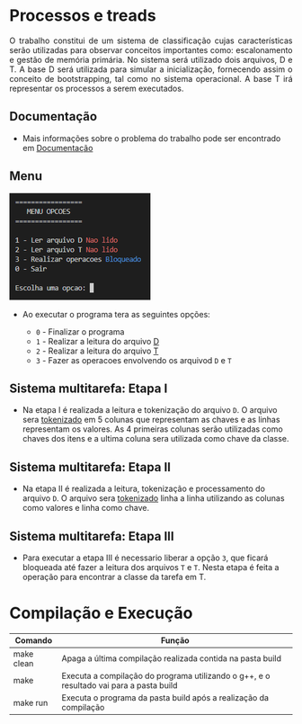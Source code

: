 # Processos e treads

<p align="justify">
	O trabalho constitui de um sistema de classificação cujas características serão utilizadas para observar conceitos importantes como: escalonamento e gestão de memória primária. No sistema será utilizado dois arquivos, D e T. A base D será utilizada para simular a inicialização, fornecendo assim o conceito de bootstrapping, tal como no sistema operacional. A base T irá representar os processos a serem executados.
</p>

## Documentação

- Mais informações sobre o problema do trabalho pode ser encontrado em [Documentação](https://github.com/danieldiv/processos-e-treads/blob/main/README-DOC.md)

## Menu

![Scrennshot](src/files/imgs/menuPrincipal.png)

- Ao executar o programa tera as seguintes opções:

  - `0` - Finalizar o programa
  - `1` - Realizar a leitura do arquivo [D](https://github.com/danieldiv/processos-e-treads/blob/main/src/files/D.csv)
  - `2` - Realizar a leitura do arquivo [T](https://github.com/danieldiv/processos-e-treads/blob/main/src/files/T.csv)
  - `3` - Fazer as operacoes envolvendo os arquivod `D` e `T`

## Sistema multitarefa: Etapa I

- Na etapa I é realizada a leitura e tokenização do arquivo `D`. O arquivo sera [tokenizado](https://github.com/danieldiv/processos-e-treads/blob/main/src/util.hpp#L44) em 5 colunas que representam as chaves e as linhas representam os valores. As 4 primeiras colunas serão utilizadas como chaves dos itens e a ultima coluna sera utilizada como chave da classe.

## Sistema multitarefa: Etapa II

- Na etapa II é realizada a leitura, tokenização e processamento do arquivo `D`. O arquivo sera [tokenizado](https://github.com/danieldiv/processos-e-treads/blob/main/src/util.hpp#L82) linha a linha utilizando as colunas como valores e linha como chave.

## Sistema multitarefa: Etapa III

- Para executar a etapa III é necessario liberar a opção `3`, que ficará bloqueada até fazer a leitura dos arquivos `T` e `T`. Nesta etapa é feita a operação para encontrar a classe da tarefa em T.

# Compilação e Execução

| Comando    | Função                                                                                  |
| ---------- | --------------------------------------------------------------------------------------- |
| make clean | Apaga a última compilação realizada contida na pasta build                              |
| make       | Executa a compilação do programa utilizando o g++, e o resultado vai para a pasta build |
| make run   | Executa o programa da pasta build após a realização da compilação                       |
